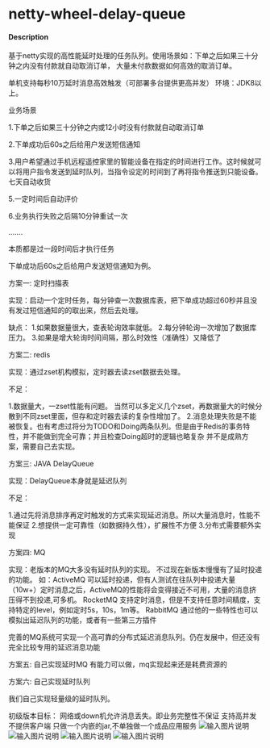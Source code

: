 # netty-wheel-delay-queue

#### Description
基于netty实现的高性能延时处理的任务队列。使用场景如：下单之后如果三十分钟之内没有付款就自动取消订单， 大量未付款数据如何高效的取消订单。

单机支持每秒10万延时消息高效触发（可部署多台提供更高并发） 环境：JDK8以上。

业务场景

1.下单之后如果三十分钟之内或12小时没有付款就自动取消订单

2.下单成功后60s之后给用户发送短信通知

3.用户希望通过手机远程遥控家里的智能设备在指定的时间进行工作。这时候就可以将用户指令发送到延时队列，当指令设定的时间到了再将指令推送到只能设备。
七天自动收货

5.一定时间后自动评价

6.业务执行失败之后隔10分钟重试一次

…….

本质都是过一段时间后才执行任务

下单成功后60s之后给用户发送短信通知为例。

方案一: 定时扫描表

实现：启动一个定时任务，每分钟查一次数据库表，把下单成功超过60秒并且没有发过短信通知的的取出来，然后去处理。

缺点： 1.如果数据量很大，查表轮询效率就低。 2.每分钟轮询一次增加了数据库压力。 3.如果是增大轮询时间间隔，那么时效性（准确性）又降低了

方案二: redis

实现：通过zset机构模拟，定时器去读zset数据去处理。

不足：

1.数据量大，一zset性能有问题。 当然可以多定义几个zset，再数据量大的时候分散到不同zset里面，但存和定时器去读的复杂性增加了。 2.消息处理失败是不能被恢复。也有考虑过将分为TODO和Doing两条队列。但是由于Redis的事务特性，并不能做到完全可靠；并且检查Doing超时的逻辑也略复杂 并不是成熟方案，需要自己去实现。

方案三: JAVA DelayQueue

实现：DelayQueue本身就是延迟队列

不足：

1.通过先将消息排序再定时触发的方式来实现延迟消息。所以大量消息时，性能不能保证 2.想提供一定可靠性（如数据持久性），扩展性不方便 3.分布式需要额外实现

方案四: MQ

实现：老版本的MQ大多没有延时队列的实现。 不过现在新版本慢慢有了延时投递的功能。 如：ActiveMQ 可以延时投递，但有人测试在往队列中投递大量（10w+）定时消息之后，ActiveMQ的性能将会变得接近不可用，大量的消息挤压得不到投递,可多机。 RocketMQ 支持定时消息，但是不支持任意时间精度，支持特定的level，例如定时5s，10s，1m等。 RabbitMQ 通过他的一些特性也可以模拟出延迟队列的功能，或者有一些第三方插件

完善的MQ系统可实现一个高可靠的分布式延迟消息队列。仍在发展中，但还没有完全比较专用的延迟消息功能

方案五: 自己实现延时MQ 有能力可以做，mq实现起来还是耗费资源的

方案六: 自己实现延时队列

我们自己实现轻量级的延时队列。

初级版本目标： 网络或down机允许消息丢失。即业务完整性不保证 支持高并发 不提供客户端 只做一个内嵌的jar,不单独做一个成品应用服务
![输入图片说明](https://gitee.com/uploads/images/2017/1030/184641_d5b49317_120349.png "0.png")
![输入图片说明](https://gitee.com/uploads/images/2017/1030/184656_390e9cb5_120349.png "1.png")
![输入图片说明](https://gitee.com/uploads/images/2017/1030/184856_690b7db0_120349.png "2.png")
![输入图片说明](https://gitee.com/uploads/images/2017/1030/184752_b350d597_120349.png "3.png")


